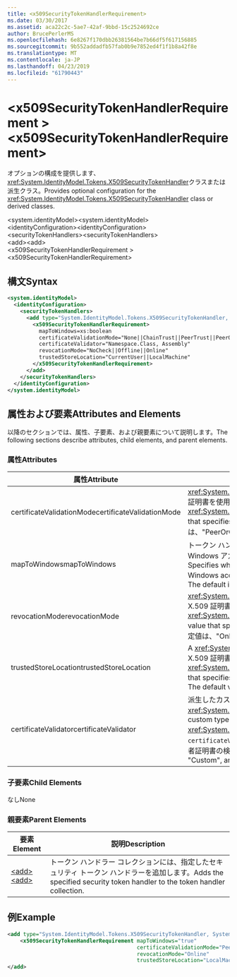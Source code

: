 ```yaml
---
title: <x509SecurityTokenHandlerRequirement>
ms.date: 03/30/2017
ms.assetid: aca22c2c-5ae7-42af-9bbd-15c2524692ce
author: BrucePerlerMS
ms.openlocfilehash: 6e8267f170dbb26381564be7b66df5f617156885
ms.sourcegitcommit: 9b552addadfb57fab0b9e7852ed4f1f1b8a42f8e
ms.translationtype: MT
ms.contentlocale: ja-JP
ms.lasthandoff: 04/23/2019
ms.locfileid: "61790443"
---
```

# <a name="x509securitytokenhandlerrequirement"></a><span data-ttu-id="fd41b-101">\<x509SecurityTokenHandlerRequirement ></span><span class="sxs-lookup"><span data-stu-id="fd41b-101">\<x509SecurityTokenHandlerRequirement></span></span>
<span data-ttu-id="fd41b-102">オプションの構成を提供します、<xref:System.IdentityModel.Tokens.X509SecurityTokenHandler>クラスまたは派生クラス。</span><span class="sxs-lookup"><span data-stu-id="fd41b-102">Provides optional configuration for the <xref:System.IdentityModel.Tokens.X509SecurityTokenHandler> class or derived classes.</span></span>  
  
 <span data-ttu-id="fd41b-103">\<system.identityModel></span><span class="sxs-lookup"><span data-stu-id="fd41b-103">\<system.identityModel></span></span>  
<span data-ttu-id="fd41b-104">\<identityConfiguration></span><span class="sxs-lookup"><span data-stu-id="fd41b-104">\<identityConfiguration></span></span>  
<span data-ttu-id="fd41b-105">\<securityTokenHandlers></span><span class="sxs-lookup"><span data-stu-id="fd41b-105">\<securityTokenHandlers></span></span>  
<span data-ttu-id="fd41b-106">\<add></span><span class="sxs-lookup"><span data-stu-id="fd41b-106">\<add></span></span>  
<span data-ttu-id="fd41b-107">\<x509SecurityTokenHandlerRequirement ></span><span class="sxs-lookup"><span data-stu-id="fd41b-107">\<x509SecurityTokenHandlerRequirement></span></span>  
  
## <a name="syntax"></a><span data-ttu-id="fd41b-108">構文</span><span class="sxs-lookup"><span data-stu-id="fd41b-108">Syntax</span></span>  
  
```xml  
<system.identityModel>  
  <identityConfiguration>  
    <securityTokenHandlers>  
      <add type="System.IdentityModel.Tokens.X509SecurityTokenHandler, System.IdentityModel">  
        <x509SecurityTokenHandlerRequirement>  
          mapToWindows=xs:boolean  
          certificateValidationMode="None||ChainTrust||PeerTrust||PeerOrChainTrust||Custom"  
          certificateValidator="Namespace.Class, Assembly"  
          revocationMode="NoCheck||Offline||Online"  
          trustedStoreLocation="CurrentUser||LocalMachine"  
        </x509SecurityTokenHandlerRequirement>  
      </add>  
    </securityTokenHandlers>  
  </identityConfiguration>  
</system.identityModel>  
```  
  
## <a name="attributes-and-elements"></a><span data-ttu-id="fd41b-109">属性および要素</span><span class="sxs-lookup"><span data-stu-id="fd41b-109">Attributes and Elements</span></span>  
 <span data-ttu-id="fd41b-110">以降のセクションでは、属性、子要素、および親要素について説明します。</span><span class="sxs-lookup"><span data-stu-id="fd41b-110">The following sections describe attributes, child elements, and parent elements.</span></span>  
  
### <a name="attributes"></a><span data-ttu-id="fd41b-111">属性</span><span class="sxs-lookup"><span data-stu-id="fd41b-111">Attributes</span></span>  
  
|<span data-ttu-id="fd41b-112">属性</span><span class="sxs-lookup"><span data-stu-id="fd41b-112">Attribute</span></span>|<span data-ttu-id="fd41b-113">説明</span><span class="sxs-lookup"><span data-stu-id="fd41b-113">Description</span></span>|  
|---------------|-----------------|  
|<span data-ttu-id="fd41b-114">certificateValidationMode</span><span class="sxs-lookup"><span data-stu-id="fd41b-114">certificateValidationMode</span></span>|<span data-ttu-id="fd41b-115"><xref:System.ServiceModel.Security.X509CertificateValidationMode> X.509 証明書を使用する検証モードを指定する値。</span><span class="sxs-lookup"><span data-stu-id="fd41b-115">An <xref:System.ServiceModel.Security.X509CertificateValidationMode> value that specifies the validation mode to use for the X.509 certificate.</span></span> <span data-ttu-id="fd41b-116">既定値は、"PeerOrChainTrust"です。</span><span class="sxs-lookup"><span data-stu-id="fd41b-116">The default value is "PeerOrChainTrust".</span></span>|  
|<span data-ttu-id="fd41b-117">mapToWindows</span><span class="sxs-lookup"><span data-stu-id="fd41b-117">mapToWindows</span></span>|<span data-ttu-id="fd41b-118">トークン ハンドラーが、入力方向の UPN 要求を使用して、検証トークンを Windows アカウントにマップする必要があるかどうかを指定します。</span><span class="sxs-lookup"><span data-stu-id="fd41b-118">Specifies whether the token handler should map the validating token to a Windows account by using the incoming UPN claim.</span></span> <span data-ttu-id="fd41b-119">既定値は "false" です。</span><span class="sxs-lookup"><span data-stu-id="fd41b-119">The default is "false".</span></span>|  
|<span data-ttu-id="fd41b-120">revocationMode</span><span class="sxs-lookup"><span data-stu-id="fd41b-120">revocationMode</span></span>|<span data-ttu-id="fd41b-121"><xref:System.Security.Cryptography.X509Certificates.X509RevocationMode> X.509 証明書を使用する失効モードを指定する値。</span><span class="sxs-lookup"><span data-stu-id="fd41b-121">An <xref:System.Security.Cryptography.X509Certificates.X509RevocationMode> value that specifies the revocation mode to use for the X.509 certificate.</span></span> <span data-ttu-id="fd41b-122">既定値は、"Online"です。</span><span class="sxs-lookup"><span data-stu-id="fd41b-122">The default value is "Online".</span></span>|  
|<span data-ttu-id="fd41b-123">trustedStoreLocation</span><span class="sxs-lookup"><span data-stu-id="fd41b-123">trustedStoreLocation</span></span>|<span data-ttu-id="fd41b-124">A <xref:System.Security.Cryptography.X509Certificates.StoreLocation> X.509 証明書ストアを指定する値。</span><span class="sxs-lookup"><span data-stu-id="fd41b-124">A <xref:System.Security.Cryptography.X509Certificates.StoreLocation> value that specifies the X.509 certificate store.</span></span> <span data-ttu-id="fd41b-125">既定値は、"LocalMachine"です。</span><span class="sxs-lookup"><span data-stu-id="fd41b-125">The default value is "LocalMachine".</span></span>|  
|<span data-ttu-id="fd41b-126">certificateValidator</span><span class="sxs-lookup"><span data-stu-id="fd41b-126">certificateValidator</span></span>|<span data-ttu-id="fd41b-127">派生したカスタム型<xref:System.IdentityModel.Selectors.X509CertificateValidator>します。</span><span class="sxs-lookup"><span data-stu-id="fd41b-127">A custom type that derives from <xref:System.IdentityModel.Selectors.X509CertificateValidator>.</span></span> <span data-ttu-id="fd41b-128">場合、`certificateValidationMode`属性が"Custom"は、この型のインスタンスが発行者証明書の検証に使用します。</span><span class="sxs-lookup"><span data-stu-id="fd41b-128">If the `certificateValidationMode` attribute is "Custom", an instance of this type is used for issuer certificate validation.</span></span>|  
  
### <a name="child-elements"></a><span data-ttu-id="fd41b-129">子要素</span><span class="sxs-lookup"><span data-stu-id="fd41b-129">Child Elements</span></span>  
 <span data-ttu-id="fd41b-130">なし</span><span class="sxs-lookup"><span data-stu-id="fd41b-130">None</span></span>  
  
### <a name="parent-elements"></a><span data-ttu-id="fd41b-131">親要素</span><span class="sxs-lookup"><span data-stu-id="fd41b-131">Parent Elements</span></span>  
  
|<span data-ttu-id="fd41b-132">要素</span><span class="sxs-lookup"><span data-stu-id="fd41b-132">Element</span></span>|<span data-ttu-id="fd41b-133">説明</span><span class="sxs-lookup"><span data-stu-id="fd41b-133">Description</span></span>|  
|-------------|-----------------|  
|[<span data-ttu-id="fd41b-134">\<add></span><span class="sxs-lookup"><span data-stu-id="fd41b-134">\<add></span></span>](../../../../../docs/framework/configure-apps/file-schema/windows-identity-foundation/add.md)|<span data-ttu-id="fd41b-135">トークン ハンドラー コレクションには、指定したセキュリティ トークン ハンドラーを追加します。</span><span class="sxs-lookup"><span data-stu-id="fd41b-135">Adds the specified security token handler to the token handler collection.</span></span>|  
  
## <a name="example"></a><span data-ttu-id="fd41b-136">例</span><span class="sxs-lookup"><span data-stu-id="fd41b-136">Example</span></span>  
  
```xml  
<add type="System.IdentityModel.Tokens.X509SecurityTokenHandler, System.IdentityModel">  
    <x509SecurityTokenHandlerRequirement mapToWindows="true"   
                                         certificateValidationMode="PeerOrChainTrust"   
                                         revocationMode="Online"   
                                         trustedStoreLocation="LocalMachine" />  
</add>  
```
